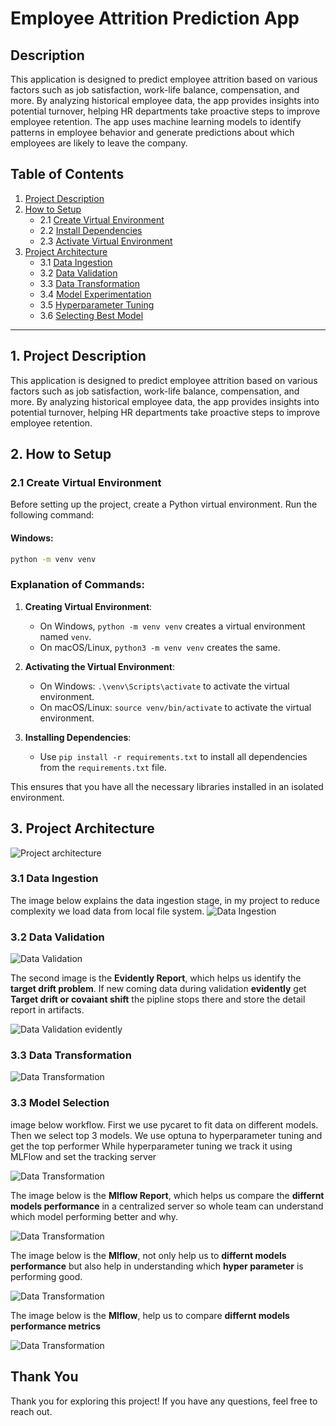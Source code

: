 # Employee Attrition Prediction App

## Description

This application is designed to predict employee attrition based on various factors such as job satisfaction, work-life balance, compensation, and more. By analyzing historical employee data, the app provides insights into potential turnover, helping HR departments take proactive steps to improve employee retention. The app uses machine learning models to identify patterns in employee behavior and generate predictions about which employees are likely to leave the company.

## Table of Contents

1. [Project Description](#how-to-setup)
2. [How to Setup](#how-to-setup)
    - 2.1 [Create Virtual Environment](#create-virtual-environment)
    - 2.2 [Install Dependencies](#install-dependencies)
    - 2.3 [Activate Virtual Environment](#activate-virtual-environment)
3. [Project Architecture](#project-architecture)
    - 3.1 [Data Ingestion](#data-ingestion)
    - 3.2 [Data Validation](#data-validation)
    - 3.3 [Data Transformation](#data-transformation)
    - 3.4 [Model Experimentation](#model-experimentation)
    - 3.5 [Hyperparameter Tuning](#hyperparameter-tuning)
    - 3.6 [Selecting Best Model](#selecting-best-model)

---
## 1. Project Description
This application is designed to predict employee attrition based on various factors such as job satisfaction, work-life balance, compensation, and more. By analyzing historical employee data, the app provides insights into potential turnover, helping HR departments take proactive steps to improve employee retention.

## 2. How to Setup

### 2.1 Create Virtual Environment

Before setting up the project, create a Python virtual environment. Run the following command:

#### Windows:
```bash
python -m venv venv
```


### Explanation of Commands:
1. **Creating Virtual Environment**: 
   - On Windows, `python -m venv venv` creates a virtual environment named `venv`.
   - On macOS/Linux, `python3 -m venv venv` creates the same.
   
2. **Activating the Virtual Environment**: 
   - On Windows: `.\venv\Scripts\activate` to activate the virtual environment.
   - On macOS/Linux: `source venv/bin/activate` to activate the virtual environment.

3. **Installing Dependencies**: 
   - Use `pip install -r requirements.txt` to install all dependencies from the `requirements.txt` file.

This ensures that you have all the necessary libraries installed in an isolated environment.

## 3. Project Architecture
![Project architecture](https://github.com/SarkarPriyanshu/EmployeesAttritionsApp/blob/main/images/project_archetechture.drawio.png)

### 3.1 Data Ingestion
The image below explains the data ingestion stage, in my project to reduce complexity we load data from local file system.
![Data Ingestion](https://github.com/SarkarPriyanshu/EmployeesAttritionsApp/blob/main/images/data_ingestion.drawio.png)

### 3.2 Data Validation
![Data Validation](https://github.com/SarkarPriyanshu/EmployeesAttritionsApp/blob/main/images/Data_validation.drawio.png)

The second image is the **Evidently Report**, which helps us identify the **target drift problem**.
If new coming data during validation **evidently** get **Target drift or covaiant shift** the pipline stops there and store the detail report in artifacts. 

![Data Validation evidently](https://github.com/SarkarPriyanshu/EmployeesAttritionsApp/blob/main/images/data_validation_evidently_report_dash.png)

### 3.3 Data Transformation
![Data Transformation](https://github.com/SarkarPriyanshu/EmployeesAttritionsApp/blob/main/images/DataTransformation.drawio.png)


### 3.3 Model Selection
image below workflow.
First we use pycaret to fit data on different models.
Then we select top 3 models.
We use optuna to hyperparameter tuning and get the top performer
While hyperparameter tuning we track it using MLFlow and set the tracking server

![Data Transformation](https://github.com/SarkarPriyanshu/EmployeesAttritionsApp/blob/main/images/Model_Selection.drawio%20(1).png)

The image below is the **Mlflow Report**, which helps us compare the **differnt models performance** in a centralized server so whole team can understand which model performing better and why.

![Data Transformation](https://github.com/SarkarPriyanshu/EmployeesAttritionsApp/blob/main/images/mlflow_dashboard.png)

The image below is the **Mlflow**, not only help us to **differnt models performance** but also help in understanding which **hyper parameter** is performing good.

![Data Transformation](https://github.com/SarkarPriyanshu/EmployeesAttritionsApp/blob/main/images/mlflow_single_model_parameter_compare.png)

The image below is the **Mlflow**, help us to compare **differnt models performance metrics**

![Data Transformation](https://github.com/SarkarPriyanshu/EmployeesAttritionsApp/blob/main/images/mlflow_comapre_metric_of_multiple_models.png)

## Thank You

Thank you for exploring this project! If you have any questions, feel free to reach out.
